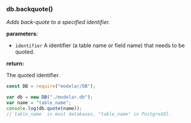 ### db.backquote()

*Adds back-quote to a specified identifier.*

**parameters:**

- `identifier` A identifier (a table name or field name) that needs to be 
    quoted.

**return:**

The quoted identifier.

```javascript
const DB = require("modelar/DB");

var db = new DB("./modelar.db");
var name = "table_name";
console.log(db.quote(name));
//`table_name` in most databases, "table_name" in PostgreSQl.
```